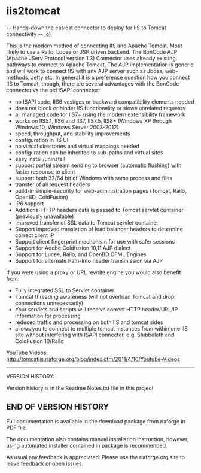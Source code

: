iis2tomcat
==========

-- Hands-down the easiest connector to deploy for IIS to Tomcat connectivity -- ;o)

This is the modern method of connecting IIS and Apache Tomcat. Most likely to use a Railo, Lucee or JSP driven backend.
The BonCode AJP (Apache JServ Protocol version 1.3) Connector uses already existing pathways to connect to Apache Tomcat. 
The AJP implementation is generic and will work to connect IIS with any AJP server such as Jboss, web-methods, Jetty etc.
In general it is a preference question how you connect IIS to Tomcat, though, there are several advantages with the BonCode connector vs the old ISAPI connector:
*   no ISAPI code, IIS6 vestiges or backward compatibility elements needed
*   does not block or hinder IIS functionality or slows unrelated requests
*   all managed code for IIS7+ using the modern extensibility framework
*   works on IIS5.1, IIS6 and IIS7, IIS7.5, IIS8+ (Windows XP through Windows 10, Windows Server 2003-2012)
*   speed, throughput, and stability improvements 
*   configuration in IIS UI
*   no virtual directories and virtual mappings needed
*   configuration can be inherited to sub-paths and virtual sites
*   easy install/uninstall
*   support partial stream sending to browser (automatic flushing) with faster response to client
*   support both 32/64 bit of Windows with same process and files
*   transfer of all request headers
*   build-in simple-security for web-administration pages (Tomcat, Railo, OpenBD, ColdFusion)
*   IP6 support
*   Additional HTTP headers data is passed to Tomcat servlet container (previously unavailable)
*   Improved transfer of SSL data to Tomcat servlet container
*   Support improved translation of load balancer headers to determine correct client IP 
*   Support client fingerprint mechanism for use with safer sessions
*   Support for Adobe Coldfusion 10,11 AJP dialect
*   Support for Lucee, Railo, and OpenBD CFML Engines 
*   Support for alternate Path-Info header transmission via AJP

If you were using a proxy or URL rewrite engine you would also benefit from:
*   Fully integrated SSL to Servlet container
*   Tomcat threading awareness (will not overload Tomcat and drop connections unnecessarily)
*   Your servlets and scripts will receive correct HTTP header/URL/IP information for processing
*   reduced traffic and processing on both IIS and tomcat sides
*   allows you to connect to multiple tomcat instances from within one IIS site without interfering with ISAPI connector, e.g. Shibboleth and ColdFusion 10/Railo

YouTube Videos:
http://tomcatiis.riaforge.org/blog/index.cfm/2011/4/10/Youtube-Videos

-----------------------------------------
VERSION HISTORY:

Version history is in the Readme Notes.txt file in this project

END OF VERSION HISTORY
--------------------------------------------------

Full documentation is available in the download package from riaforge in PDF file. 

The documentation also contains manual installation instruction, however, using automated installer contained in package is recommended.

As usual any feedback is appreciated. Please use the riaforge.org site to leave feedback or open issues.
